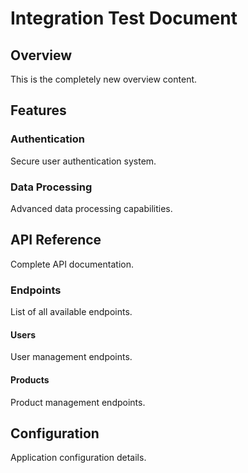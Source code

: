 # Integration Test Document

## Overview

This is the completely new overview content.

## Features

### Authentication

Secure user authentication system.

### Data Processing

Advanced data processing capabilities.

## API Reference

Complete API documentation.

### Endpoints

List of all available endpoints.

#### Users

User management endpoints.

#### Products

Product management endpoints.

## Configuration

Application configuration details.
